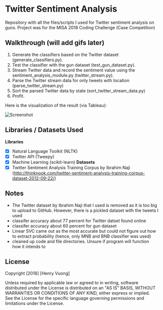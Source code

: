 # Twitter Sentiment Analysis

Repository with all the files/scripts I used for Twitter sentiment analysis on guns. Project was for the MISA 2018 Coding Challenge (Case Competition)

## Walkthrough (will add gifs later)

1. Generate the classifiers based on the Twitter dataset (generate_classifiers.py).
2. Test the classifier with the gun dataset (test_gun_dataset.py).
3. Stream Twitter data and record the sentiment value using the sentiment_analysis_module.py (twitter_stream.py).
4. Parse the Twitter stream data for only tweets with location (parse_twitter_stream.py)
5. Sort the parsed Twitter data by state (sort_twitter_stream_data.py)
6. Profit.

Here is the visualization of the result (via Tableau):

<img src='https://i.imgur.com/gYL7IgM.png' title='Screenshot of Tableau' width='' alt='Screenshot' />


## Libraries / Datasets Used
**Libraries**
- [x] Natural Language Toolkit (NLTK)
- [x] Twitter API (Tweepy)
- [x] Machine Learning (scikit-learn)
**Datasets**
- [x] Twitter Sentiment Analysis Training Corpus by Ibrahim Naji (http://thinknook.com/twitter-sentiment-analysis-training-corpus-dataset-2012-09-22/)

## Notes
- The Twitter dataset by Ibrahim Naji that I used is removed as it is too big to upload to GitHub. However, there is a pickled dataset with the tweets I used
- classifer accuracy about 77 percent for Twitter datset found online
- classifer accuracy about 60 percent for gun dataset
- Linear SVC came out as the most accurate but could not figure out how to extract probability (hence, only MNB and BNB classifier was used)
- cleaned up code and file directories. Unsure if program will function how it intends to

## License

Copyright [2018] [Henry Vuong]

Unless required by applicable law or agreed to in writing, software
distributed under the License is distributed on an "AS IS" BASIS,
WITHOUT WARRANTIES OR CONDITIONS OF ANY KIND, either express or implied.
See the License for the specific language governing permissions and
limitations under the License.


